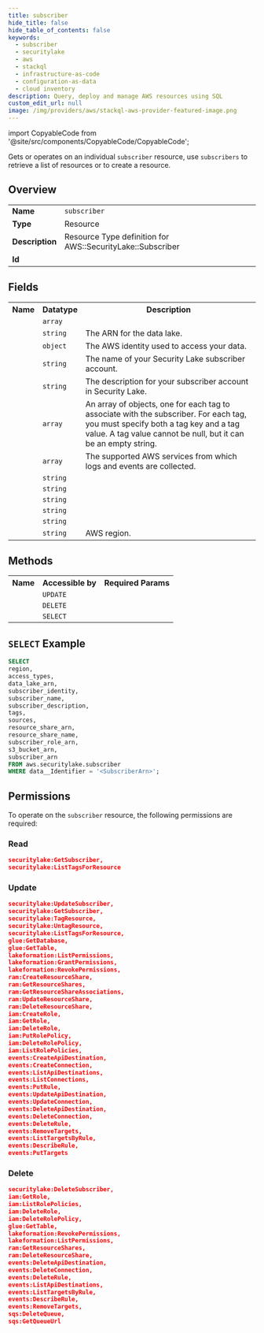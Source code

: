 ```yaml
---
title: subscriber
hide_title: false
hide_table_of_contents: false
keywords:
  - subscriber
  - securitylake
  - aws
  - stackql
  - infrastructure-as-code
  - configuration-as-data
  - cloud inventory
description: Query, deploy and manage AWS resources using SQL
custom_edit_url: null
image: /img/providers/aws/stackql-aws-provider-featured-image.png
---
```


import CopyableCode from '@site/src/components/CopyableCode/CopyableCode';

Gets or operates on an individual <code>subscriber</code> resource, use <code>subscribers</code> to retrieve a list of resources or to create a resource.

## Overview
<table><tbody>
<tr><td><b>Name</b></td><td><code>subscriber</code></td></tr>
<tr><td><b>Type</b></td><td>Resource</td></tr>
<tr><td><b>Description</b></td><td>Resource Type definition for AWS::SecurityLake::Subscriber</td></tr>
<tr><td><b>Id</b></td><td><CopyableCode code="aws.securitylake.subscriber" /></td></tr>
</tbody></table>

## Fields
<table><tbody>
<tr><th>Name</th><th>Datatype</th><th>Description</th></tr>
<tr><td><CopyableCode code="access_types" /></td><td><code>array</code></td><td></td></tr>
<tr><td><CopyableCode code="data_lake_arn" /></td><td><code>string</code></td><td>The ARN for the data lake.</td></tr>
<tr><td><CopyableCode code="subscriber_identity" /></td><td><code>object</code></td><td>The AWS identity used to access your data.</td></tr>
<tr><td><CopyableCode code="subscriber_name" /></td><td><code>string</code></td><td>The name of your Security Lake subscriber account.</td></tr>
<tr><td><CopyableCode code="subscriber_description" /></td><td><code>string</code></td><td>The description for your subscriber account in Security Lake.</td></tr>
<tr><td><CopyableCode code="tags" /></td><td><code>array</code></td><td>An array of objects, one for each tag to associate with the subscriber. For each tag, you must specify both a tag key and a tag value. A tag value cannot be null, but it can be an empty string.</td></tr>
<tr><td><CopyableCode code="sources" /></td><td><code>array</code></td><td>The supported AWS services from which logs and events are collected.</td></tr>
<tr><td><CopyableCode code="resource_share_arn" /></td><td><code>string</code></td><td></td></tr>
<tr><td><CopyableCode code="resource_share_name" /></td><td><code>string</code></td><td></td></tr>
<tr><td><CopyableCode code="subscriber_role_arn" /></td><td><code>string</code></td><td></td></tr>
<tr><td><CopyableCode code="s3_bucket_arn" /></td><td><code>string</code></td><td></td></tr>
<tr><td><CopyableCode code="subscriber_arn" /></td><td><code>string</code></td><td></td></tr>
<tr><td><CopyableCode code="region" /></td><td><code>string</code></td><td>AWS region.</td></tr>

</tbody></table>

## Methods

<table><tbody>
  <tr>
    <th>Name</th>
    <th>Accessible by</th>
    <th>Required Params</th>
  </tr>
  <tr>
    <td><CopyableCode code="update_resource" /></td>
    <td><code>UPDATE</code></td>
    <td><CopyableCode code="data__Identifier, data__PatchDocument, region" /></td>
  </tr>
  <tr>
    <td><CopyableCode code="delete_resource" /></td>
    <td><code>DELETE</code></td>
    <td><CopyableCode code="data__Identifier, region" /></td>
  </tr>
  <tr>
    <td><CopyableCode code="get_resource" /></td>
    <td><code>SELECT</code></td>
    <td><CopyableCode code="data__Identifier, region" /></td>
  </tr>
</tbody></table>

## `SELECT` Example
```sql
SELECT
region,
access_types,
data_lake_arn,
subscriber_identity,
subscriber_name,
subscriber_description,
tags,
sources,
resource_share_arn,
resource_share_name,
subscriber_role_arn,
s3_bucket_arn,
subscriber_arn
FROM aws.securitylake.subscriber
WHERE data__Identifier = '<SubscriberArn>';
```

## Permissions

To operate on the <code>subscriber</code> resource, the following permissions are required:

### Read
```json
securitylake:GetSubscriber,
securitylake:ListTagsForResource
```

### Update
```json
securitylake:UpdateSubscriber,
securitylake:GetSubscriber,
securitylake:TagResource,
securitylake:UntagResource,
securitylake:ListTagsForResource,
glue:GetDatabase,
glue:GetTable,
lakeformation:ListPermissions,
lakeformation:GrantPermissions,
lakeformation:RevokePermissions,
ram:CreateResourceShare,
ram:GetResourceShares,
ram:GetResourceShareAssociations,
ram:UpdateResourceShare,
ram:DeleteResourceShare,
iam:CreateRole,
iam:GetRole,
iam:DeleteRole,
iam:PutRolePolicy,
iam:DeleteRolePolicy,
iam:ListRolePolicies,
events:CreateApiDestination,
events:CreateConnection,
events:ListApiDestinations,
events:ListConnections,
events:PutRule,
events:UpdateApiDestination,
events:UpdateConnection,
events:DeleteApiDestination,
events:DeleteConnection,
events:DeleteRule,
events:RemoveTargets,
events:ListTargetsByRule,
events:DescribeRule,
events:PutTargets
```

### Delete
```json
securitylake:DeleteSubscriber,
iam:GetRole,
iam:ListRolePolicies,
iam:DeleteRole,
iam:DeleteRolePolicy,
glue:GetTable,
lakeformation:RevokePermissions,
lakeformation:ListPermissions,
ram:GetResourceShares,
ram:DeleteResourceShare,
events:DeleteApiDestination,
events:DeleteConnection,
events:DeleteRule,
events:ListApiDestinations,
events:ListTargetsByRule,
events:DescribeRule,
events:RemoveTargets,
sqs:DeleteQueue,
sqs:GetQueueUrl
```

